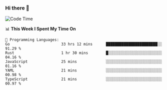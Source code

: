 ### Hi there 👋

<!--
**CrazyCollin/crazycollin** is a ✨ _special_ ✨ repository because its `README.md` (this file) appears on your GitHub profile.

Here are some ideas to get you started:

- 🔭 I’m currently working on ...
- 🌱 I’m currently learning ...
- 👯 I’m looking to collaborate on ...
- 🤔 I’m looking for help with ...
- 💬 Ask me about ...
- 📫 How to reach me: ...
- 😄 Pronouns: ...
- ⚡ Fun fact: ...
-->

<!--START_SECTION:waka-->
![Code Time](http://img.shields.io/badge/Code%20Time-549%20hrs%2040%20mins-blue)

📊 **This Week I Spent My Time On** 

```text
💬 Programming Languages: 
Go                       33 hrs 12 mins      ███████████████████████░░   91.29 % 
Rust                     1 hr 30 mins        █░░░░░░░░░░░░░░░░░░░░░░░░   04.16 % 
JavaScript               25 mins             ░░░░░░░░░░░░░░░░░░░░░░░░░   01.16 % 
YAML                     21 mins             ░░░░░░░░░░░░░░░░░░░░░░░░░   00.98 % 
TypeScript               21 mins             ░░░░░░░░░░░░░░░░░░░░░░░░░   00.97 % 
```


<!--END_SECTION:waka-->
